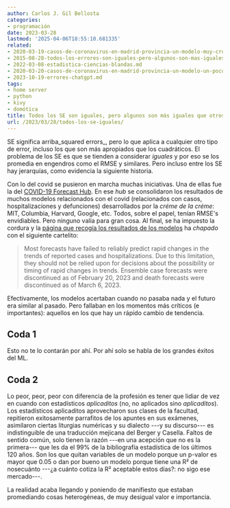 ```yaml
---
author: Carlos J. Gil Bellosta
categories:
- programación
date: 2023-03-28
lastmod: '2025-04-06T18:55:10.681335'
related:
- 2020-03-19-casos-de-coronavirus-en-madrid-provincia-un-modelo-muy-crudo-basado-en-la-mortalidad.md
- 2015-08-28-todos-los-errores-son-iguales-pero-algunos-son-mas-iguales-que-otros.md
- 2022-03-08-estadistica-ciencias-blandas.md
- 2020-03-20-casos-de-coronavirus-en-madrid-provincia-un-modelo-un-poco-menos-crudo-basado-en-la-mortalidad-ii.md
- 2023-10-19-errores-chatgpt.md
tags:
- home server
- python
- kivy
- domótica
title: Todos los SE son iguales, pero algunos son más iguales que otros
url: /2023/03/28/todos-los-se-iguales/
---
```


SE significa arriba_squared errors_, pero lo que aplica a cualquier otro tipo de error, incluso los que son más apropiados que los cuadráticos. El problema de los SE es que se tienden a considerar _iguales_ y por eso se los promedia en engendros como el RMSE y similares. Pero incluso entre los SE hay jerarquías, como evidencia la siguiente historia.

Con lo del covid se pusieron en marcha muchas iniciativas. Una de ellas fue la del
[COVID-19 Forecast Hub](https://covid19forecasthub.org/). En ese _hub_ se consolidaron los resultados de muchos modelos relacionados con el covid (relacionados con casos, hospitalizaciones y defunciones) desarrollados por la _créme de la créme_: MIT, Columbia, Harvard, Google, etc. Todos, sobre el papel, tenían RMSE's envidiables. Pero ninguno valía para gran cosa. Al final, se ha impuesto la cordura y la
[página que recogía los resultados de los modelos](https://viz.covid19forecasthub.org/)
ha _chapado_ con el siguiente cartelito:

> Most forecasts have failed to reliably predict rapid changes in the trends of reported cases and hospitalizations. Due to this limitation, they should not be relied upon for decisions about the possibility or timing of rapid changes in trends. Ensemble case forecasts were discontinued as of February 20, 2023 and death forecasts were discontinued as of March 6, 2023.

Efectivamente, los modelos acertaban cuando no pasaba nada y el futuro era similar al pasado. Pero fallaban en los momentos más críticos (e importantes): aquellos en los que hay un rápido cambio de tendencia.

## Coda 1

Esto no te lo contarán por ahí. Por ahí solo se habla de los grandes éxitos del ML.

## Coda 2

Lo peor, peor, peor con diferencia de la profesión es tener que lidiar de vez en cuando con estadísticos _aplicaditos_ (no, no aplicados sino _aplicaditos_). Los estadísticos aplicaditos aprovecharon sus clases de la facultad, repitieron exitosamente parrafitos de los apuntes en sus exámenes, asimilaron ciertas liturgias numéricas y su dialecto ---y su discurso--- es indistinguible de una traducción mejicana del Berger y Casella. Faltos de sentido común, solo tienen la razón ---en una acepción que no es la primera--- que les da el 99% de la bibliografía estadística de los últimos 120 años. Son los que quitan variables de un modelo porque un p-valor es mayor que 0.05 o dan por bueno un modelo porque tiene una R² de nosecuánto ---¿a cuánto cotiza la R² aceptable estos días?: no sigo ese mercado---.

La realidad acaba llegando y poniendo de manifiesto que estaban promediando cosas heterogéneas, de muy desigual valor e importancia.